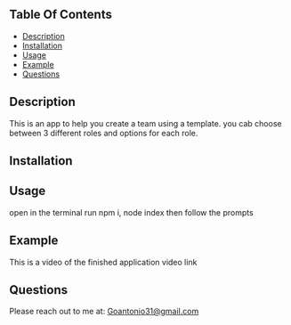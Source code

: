   ## Table Of Contents
  - [Description](#description)
  - [Installation](#installation)
  - [Usage](#usage)
  - [Example](#example)
  - [Questions](#questions)

  ## Description 
  This is an app to help you create a team using a template.
you cab choose between 3 different roles and options for each role.
  
  ## Installation




  ## Usage
  open in the terminal run npm i, node index then follow the prompts

  ## Example
  This is a video of the finished application
  video link

  ## Questions
  Please reach out to me at:
  Goantonio31@gmail.com


  
